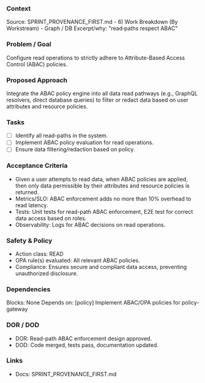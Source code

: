 ### Context
Source: SPRINT_PROVENANCE_FIRST.md - 6) Work Breakdown (By Workstream) - Graph / DB
Excerpt/why: "read‑paths respect ABAC"

### Problem / Goal
Configure read operations to strictly adhere to Attribute-Based Access Control (ABAC) policies.

### Proposed Approach
Integrate the ABAC policy engine into all data read pathways (e.g., GraphQL resolvers, direct database queries) to filter or redact data based on user attributes and resource policies.

### Tasks
- [ ] Identify all read-paths in the system.
- [ ] Implement ABAC policy evaluation for read operations.
- [ ] Ensure data filtering/redaction based on policy.

### Acceptance Criteria
- Given a user attempts to read data, when ABAC policies are applied, then only data permissible by their attributes and resource policies is returned.
- Metrics/SLO: ABAC enforcement adds no more than 10% overhead to read latency.
- Tests: Unit tests for read-path ABAC enforcement, E2E test for correct data access based on roles.
- Observability: Logs for ABAC decisions on read operations.

### Safety & Policy
- Action class: READ
- OPA rule(s) evaluated: All relevant ABAC policies.
- Compliance: Ensures secure and compliant data access, preventing unauthorized disclosure.

### Dependencies
Blocks: None
Depends on: [policy] Implement ABAC/OPA policies for policy-gateway

### DOR / DOD
- DOR: Read-path ABAC enforcement design approved.
- DOD: Code merged, tests pass, documentation updated.

### Links
- Docs: SPRINT_PROVENANCE_FIRST.md
